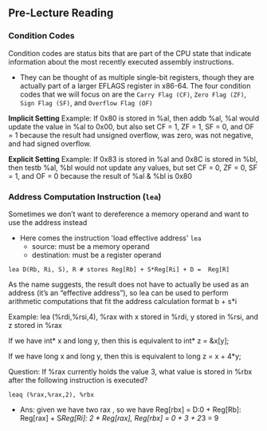 ## Pre-Lecture Reading
### Condition Codes
Condition codes are status bits that are part of the CPU state that indicate information about the most recently executed assembly instructions. 
- They can be thought of as multiple single-bit registers, though they are actually part of a larger EFLAGS register in x86-64. The four condition codes that we will focus on are the `Carry Flag (CF)`, `Zero Flag (ZF)`, `Sign Flag (SF)`, and `Overflow Flag (OF)`

**Implicit Setting**
Example:  If 0x80 is stored in %al, then addb %al, %al would update the value in %al to 0x00, but also set CF = 1, ZF = 1, SF = 0, and OF = 1 because the result had unsigned overflow, was zero, was not negative, and had signed overflow.

**Explicit Setting**
Example:  If 0x83 is stored in %al and 0x8C is stored in %bl, then testb %al, %bl would not update any values, but set CF = 0, ZF = 0, SF = 1, and OF = 0 because the result of %al & %bl is 0x80

### Address Computation Instruction (`lea`)
Sometimes we don’t want to dereference a memory operand and want to use the address instead
- Here comes the instruction 'load effective address' `lea`
    - source: must be a memory operand
    - destination: must be a register operand
```
lea D(Rb, Ri, S), R # stores Reg[Rb] + S*Reg[Ri] + D =  Reg[R]
```
As the name suggests, the result does not have to actually be used as an address (it’s an “effective address”), so lea can be used to perform arithmetic computations that fit the address calculation format b + s*i

Example: lea (%rdi,%rsi,4), %rax with x stored in %rdi, y stored in %rsi, and z stored in %rax

If we have int* x and long y, then this is equivalent to int* z = &x[y];

If we have long x and long y, then this is equivalent to long z = x + 4*y;

Question: If %rax currently holds the value 3, what value is stored in %rbx after the following instruction is executed?
```
leaq (%rax,%rax,2), %rbx
```
- Ans: given we have two rax , so we have Reg[rbx] = D:0 + Reg[Rb]: Reg[rax] + S*Reg[Ri]: 2 * Reg[rax], Reg[rbx] =  0 + 3 + 2*3 = 9